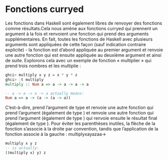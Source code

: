 # Fonctions curryed

Les fonctions dans Haskell sont également libres de renvoyer des fonctions comme résultats.Cela nous amène aux fonctions curryed qui prennent un argument à la fois et renvoient une fonction qui prend des arguments supplémentaires. En fait, toutes les fonctions de Haskell avec plusieurs arguments sont appliquées de cette façon (sauf indication contraire explicite) - la fonction est d’abord appliquée au premier argument et renvoie une autre fonction qui est ensuite appliquée au deuxième argument et ainsi de suite. Explorons cela avec un exemple de fonction « multiplier » qui prend trois nombres et les multiplie :
```haskell
ghci> multiply x y z = x * y * z
ghci> :t multiply
multiply :: Num a => a -> a -> a -> a

-- a -> a -> a -> a actually means:
Num a => a -> (a -> (a -> a))
```
C’est-à-dire, prend l’argument de type et renvoie une autre fonction qui prend l’argument (également de type ) et renvoie une autre fonction qui prend l’argument (également de type ) qui renvoie ensuite le résultat final (également de type ). Pour éviter les parenthèses inutiles, la flèche de la fonction s’associe à la droite par convention, tandis que l’application de la fonction associe à la gauche :
multiplyxayazaa->
```haskell
multiply x y z
-- is actually:
((multiply x) y) z
```
